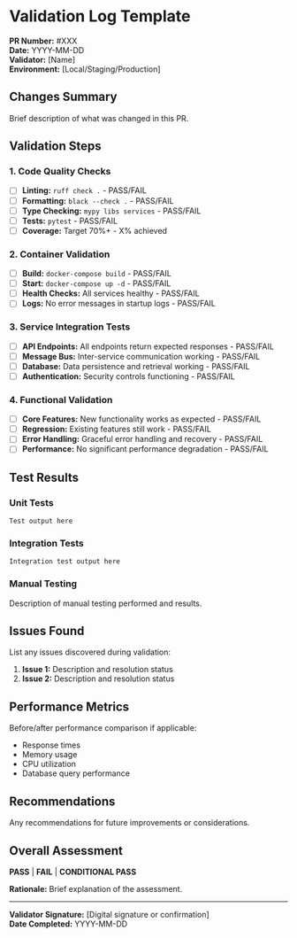# Validation Log Template

**PR Number:** #XXX  
**Date:** YYYY-MM-DD  
**Validator:** [Name]  
**Environment:** [Local/Staging/Production]  

## Changes Summary
Brief description of what was changed in this PR.

## Validation Steps

### 1. Code Quality Checks
- [ ] **Linting:** `ruff check .` - PASS/FAIL
- [ ] **Formatting:** `black --check .` - PASS/FAIL  
- [ ] **Type Checking:** `mypy libs services` - PASS/FAIL
- [ ] **Tests:** `pytest` - PASS/FAIL
- [ ] **Coverage:** Target 70%+ - X% achieved

### 2. Container Validation
- [ ] **Build:** `docker-compose build` - PASS/FAIL
- [ ] **Start:** `docker-compose up -d` - PASS/FAIL
- [ ] **Health Checks:** All services healthy - PASS/FAIL
- [ ] **Logs:** No error messages in startup logs - PASS/FAIL

### 3. Service Integration Tests
- [ ] **API Endpoints:** All endpoints return expected responses - PASS/FAIL
- [ ] **Message Bus:** Inter-service communication working - PASS/FAIL
- [ ] **Database:** Data persistence and retrieval working - PASS/FAIL
- [ ] **Authentication:** Security controls functioning - PASS/FAIL

### 4. Functional Validation
- [ ] **Core Features:** New functionality works as expected - PASS/FAIL
- [ ] **Regression:** Existing features still work - PASS/FAIL
- [ ] **Error Handling:** Graceful error handling and recovery - PASS/FAIL
- [ ] **Performance:** No significant performance degradation - PASS/FAIL

## Test Results

### Unit Tests
```
Test output here
```

### Integration Tests  
```
Integration test output here
```

### Manual Testing
Description of manual testing performed and results.

## Issues Found
List any issues discovered during validation:

1. **Issue 1:** Description and resolution status
2. **Issue 2:** Description and resolution status

## Performance Metrics
Before/after performance comparison if applicable:

- Response times
- Memory usage
- CPU utilization
- Database query performance

## Recommendations
Any recommendations for future improvements or considerations.

## Overall Assessment
**PASS** | **FAIL** | **CONDITIONAL PASS**

**Rationale:** Brief explanation of the assessment.

---

**Validator Signature:** [Digital signature or confirmation]  
**Date Completed:** YYYY-MM-DD